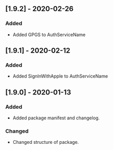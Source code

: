 ## [1.9.2] - 2020-02-26
### Added
- Added GPGS to AuthServiceName

## [1.9.1] - 2020-02-12
### Added
- Added SignInWithApple to AuthServiceName

## [1.9.0] - 2020-01-13
### Added
- Added package manifest and changelog.

### Changed
- Changed structure of package.
